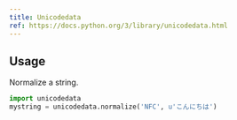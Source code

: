 ```yaml
---
title: Unicodedata
ref: https://docs.python.org/3/library/unicodedata.html
---
```


## Usage

Normalize a string.

```python
import unicodedata
mystring = unicodedata.normalize('NFC', u'こんにちは')
```
